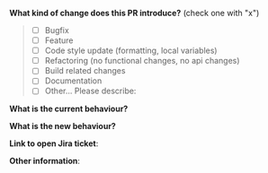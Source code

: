 **What kind of change does this PR introduce?** (check one with "x")

> - [ ] Bugfix
> - [ ] Feature
> - [ ] Code style update (formatting, local variables)
> - [ ] Refactoring (no functional changes, no api changes)
> - [ ] Build related changes
> - [ ] Documentation
> - [ ] Other... Please describe:


**What is the current behaviour?**


**What is the new behaviour?**


**Link to open Jira ticket**:


**Other information**:

